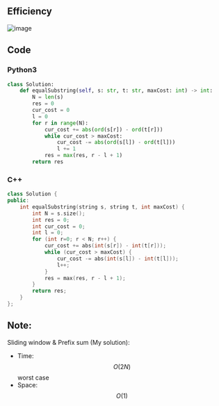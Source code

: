 ## Efficiency
![image](https://github.com/KCP17/LeetCode-Solutions/assets/148914885/ed28475a-b408-45c8-b7d1-7f8e31a0f563)

## Code
### Python3
```python []
class Solution:
    def equalSubstring(self, s: str, t: str, maxCost: int) -> int:
        N = len(s)
        res = 0
        cur_cost = 0
        l = 0
        for r in range(N):
            cur_cost += abs(ord(s[r]) - ord(t[r]))
            while cur_cost > maxCost:
                cur_cost -= abs(ord(s[l]) - ord(t[l]))
                l += 1
            res = max(res, r - l + 1)
        return res
```
### C++
```cpp []
class Solution {
public:
    int equalSubstring(string s, string t, int maxCost) {
        int N = s.size();
        int res = 0;
        int cur_cost = 0;
        int l = 0;
        for (int r=0; r < N; r++) {
            cur_cost += abs(int(s[r]) - int(t[r]));
            while (cur_cost > maxCost) {
                cur_cost -= abs(int(s[l]) - int(t[l]));
                l++;
            }
            res = max(res, r - l + 1);
        }
        return res;
    }
};
```
## Note:
Sliding window & Prefix sum (My solution):
- Time: $$O(2N)$$ worst case
- Space: $$O(1)$$
